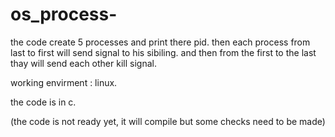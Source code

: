 # os_process-
the code create 5 processes and print there pid.
then each process from last to first will send signal to his sibiling.
and then from the first to the last thay will send each other kill signal.

working envirment : linux.

the code is in c.

(the code is not ready yet, it will compile but some checks need to be made)
